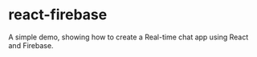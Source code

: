 # react-firebase
A simple demo, showing how to create a Real-time chat app using React and Firebase.
